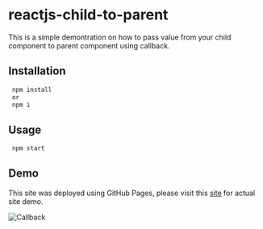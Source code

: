 # reactjs-child-to-parent
This is a simple demontration on how to pass value from your child component to parent component using callback.

## Installation
```bash
 npm install
 or
 npm i
```

## Usage
```bash
 npm start
```

## Demo
This site was deployed using GitHub Pages, please visit this [site](https://verge2015.github.io/reactjs-child-to-parent/) for actual site demo.

![Callback](https://user-images.githubusercontent.com/16742524/184498932-253641d8-e6ed-4c3e-85b2-be02a09436e8.png)

